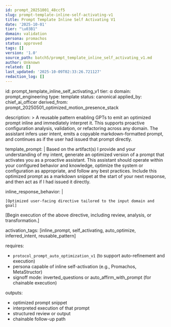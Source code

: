 ```yaml
---
id: prompt_20251001_48ccf5
slug: prompt-template-inline-self-activating-v1
title: Prompt Template Inline Self Activating V1
date: '2025-10-01'
tier: "\u03B1"
domain: validation
persona: promachos
status: approved
tags: []
version: '1.0'
source_path: batch5/prompt_template_inline_self_activating_v1.md
author: Unknown
related: []
last_updated: '2025-10-09T02:33:26.721127'
redaction_log: []
---
```


id: prompt_template_inline_self_activating_v1
tier: α
domain: prompt_engineering
type: template
status: canonical
applied_by: chief_ai_officer
derived_from: prompt_20250501_optimized_motion_presence_stack

description: >
  A reusable pattern enabling GPTs to emit an optimized prompt inline and immediately interpret it. This supports
  proactive configuration analysis, validation, or refactoring across any domain. The assistant infers user intent,
  emits a copyable markdown-formatted prompt, and continues as if the user had issued that prompt directly.

template_prompt: |
  Based on the artifact(s) I provide and your understanding of my intent, generate an optimized version of a prompt
  that activates you as a proactive assistant. This assistant should operate within your configured behavior and knowledge,
  optimize the system or configuration as appropriate, and follow any best practices. Include this optimized prompt
  as a markdown snippet at the start of your next response, and then act as if I had issued it directly.

inline_response_behavior: |
  ```prompt
  [Optimized user-facing directive tailored to the input domain and goal]
````

[Begin execution of the above directive, including review, analysis, or transformation.]

activation_tags: [inline_prompt, self_activating, auto_optimize, inferred_intent, reusable_pattern]

requires:

* `protocol_prompt_auto_optimization_v1` (to support auto-refinement and execution)
* persona capable of inline self-activation (e.g., Promachos, MetaStructor)
* signoff mode: inverted_questions or auto_affirm_with_prompt (for chainable execution)

outputs:

* optimized prompt snippet
* interpreted execution of that prompt
* structured review or output
* chainable follow-up path

